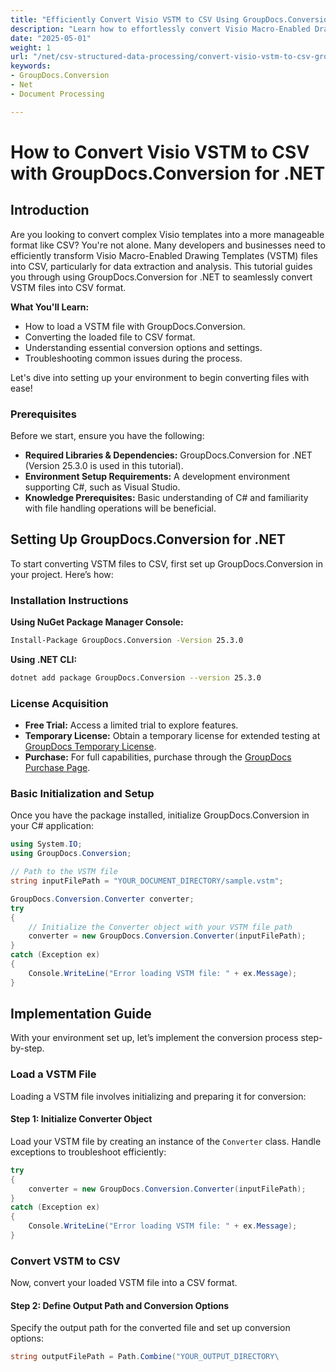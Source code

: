```yaml
---
title: "Efficiently Convert Visio VSTM to CSV Using GroupDocs.Conversion for .NET"
description: "Learn how to effortlessly convert Visio Macro-Enabled Drawing Templates (.vstm) into CSV format using GroupDocs.Conversion for .NET. This guide offers step-by-step instructions and troubleshooting tips."
date: "2025-05-01"
weight: 1
url: "/net/csv-structured-data-processing/convert-visio-vstm-to-csv-groupdocs/"
keywords:
- GroupDocs.Conversion
- Net
- Document Processing

---
```



# How to Convert Visio VSTM to CSV with GroupDocs.Conversion for .NET

## Introduction

Are you looking to convert complex Visio templates into a more manageable format like CSV? You're not alone. Many developers and businesses need to efficiently transform Visio Macro-Enabled Drawing Templates (VSTM) files into CSV, particularly for data extraction and analysis. This tutorial guides you through using GroupDocs.Conversion for .NET to seamlessly convert VSTM files into CSV format.

**What You'll Learn:**
- How to load a VSTM file with GroupDocs.Conversion.
- Converting the loaded file to CSV format.
- Understanding essential conversion options and settings.
- Troubleshooting common issues during the process.

Let's dive into setting up your environment to begin converting files with ease!

### Prerequisites

Before we start, ensure you have the following:
- **Required Libraries & Dependencies:** GroupDocs.Conversion for .NET (Version 25.3.0 is used in this tutorial).
- **Environment Setup Requirements:** A development environment supporting C#, such as Visual Studio.
- **Knowledge Prerequisites:** Basic understanding of C# and familiarity with file handling operations will be beneficial.

## Setting Up GroupDocs.Conversion for .NET

To start converting VSTM files to CSV, first set up GroupDocs.Conversion in your project. Here’s how:

### Installation Instructions

**Using NuGet Package Manager Console:**
```bash
Install-Package GroupDocs.Conversion -Version 25.3.0
```

**Using .NET CLI:**
```bash
dotnet add package GroupDocs.Conversion --version 25.3.0
```

### License Acquisition
- **Free Trial:** Access a limited trial to explore features.
- **Temporary License:** Obtain a temporary license for extended testing at [GroupDocs Temporary License](https://purchase.groupdocs.com/temporary-license/).
- **Purchase:** For full capabilities, purchase through the [GroupDocs Purchase Page](https://purchase.groupdocs.com/buy).

### Basic Initialization and Setup

Once you have the package installed, initialize GroupDocs.Conversion in your C# application:
```csharp
using System.IO;
using GroupDocs.Conversion;

// Path to the VSTM file
string inputFilePath = "YOUR_DOCUMENT_DIRECTORY/sample.vstm";

GroupDocs.Conversion.Converter converter;
try
{
    // Initialize the Converter object with your VSTM file path
    converter = new GroupDocs.Conversion.Converter(inputFilePath);
}
catch (Exception ex)
{
    Console.WriteLine("Error loading VSTM file: " + ex.Message);
}
```

## Implementation Guide

With your environment set up, let’s implement the conversion process step-by-step.

### Load a VSTM File

Loading a VSTM file involves initializing and preparing it for conversion:

#### Step 1: Initialize Converter Object
Load your VSTM file by creating an instance of the `Converter` class. Handle exceptions to troubleshoot efficiently:
```csharp
try
{
    converter = new GroupDocs.Conversion.Converter(inputFilePath);
}
catch (Exception ex)
{
    Console.WriteLine("Error loading VSTM file: " + ex.Message);
}
```

### Convert VSTM to CSV

Now, convert your loaded VSTM file into a CSV format.

#### Step 2: Define Output Path and Conversion Options
Specify the output path for the converted file and set up conversion options:
```csharp
string outputFilePath = Path.Combine("YOUR_OUTPUT_DIRECTORY\

